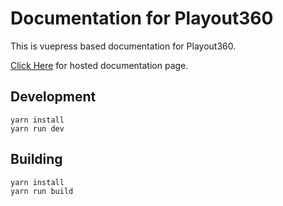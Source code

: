 # Documentation for Playout360
This is vuepress based documentation for Playout360.

[Click Here](https://playout360.github.io/docs/) for hosted documentation page.

## Development

```
yarn install
yarn run dev
```

## Building

```
yarn install
yarn run build
```

